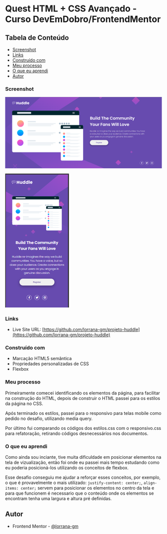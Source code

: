 # Quest HTML + CSS Avançado - Curso DevEmDobro/FrontendMentor

## Tabela de Conteúdo

  - [Screenshot](#screenshot)
  - [Links](#links)
  - [Construído com ](#construído-com)
  - [Meu processo](#meu-processo)
  - [O que eu aprendi](#o-que-eu-aprendi)
  - [Autor](#autor)

### Screenshot

![design-desktop](./src/design/design-desktop.png)

![design-mobile](./src/design/design-mobile.png)

### Links

- Live Site URL: [https://github.com/lorrana-gm/projeto-huddle](https://github.com/lorrana-gm/projeto-huddle)

### Construído com 

- Marcação HTML5 semântica
- Propriedades personalizadas de CSS 
- Flexbox

### Meu processo

Primeiramente comecei identificando os elementos da página, para facilitar na construção do HTML, depois de construir o HTML passei para os estilos da página no CSS. 

Após terminado os estilos, passei para o responsivo para telas mobile como pedido no desafio, utilizando media query.

Por último fui comparando os códigos dos estilos.css com o responsivo.css para refatoração, retirando códigos desnecessários nos documentos.

### O que eu aprendi

Como ainda sou inciante, tive muita dificuldade em posicionar elementos na tela de vizualização, então foi onde eu passei mais tempo estudando como eu poderia posicioná-los utilizando os conceitos de flexbox. 

Esse desafio conseguiu me ajudar a reforçar esses conceitos, por exemplo, o que é provavelmente o mais utilizado: ```justify-content: center;```, ```align-items: center;``` servem para posicionar os elementos no centro da tela e para que funcionem é necessario que o conteúdo onde os elementos se encontram tenha uma largura e altura pré definidas.

## Autor

- Frontend Mentor - [@lorrana-gm](https://www.frontendmentor.io/profile/lorrana-gm)

